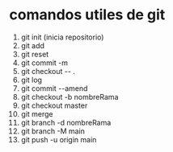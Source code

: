# comandos utiles de git

1. git init (inicia repositorio)
2. git add <archivo>
3. git reset <archivo>
4. git commit -m
5. git checkout -- .
6. git log
7. git commit --amend
8. git checkout -b nombreRama
9. git checkout master
10. git merge
11. git branch -d nombreRama
12. git branch -M main
13. git push -u origin main

